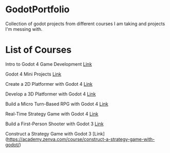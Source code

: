 # GodotPortfolio
Collection of godot projects from different courses I am taking and projects I'm messing with.

# List of Courses

Intro to Godot 4 Game Development [Link](https://academy.zenva.com/course/intro-to-godot-4-game-development/)

Godot 4 Mini Projects [Link](https://academy.zenva.com/course/godot-4-mini-projects/)

Create a 2D Platformer with Godot 4 [Link](https://academy.zenva.com/course/create-a-2d-platformer-with-godot-4/)

Develop a 3D Platformer with Godot 4 [Link](https://academy.zenva.com/course/develop-a-3d-platformer-with-godot-4/)

Build a Micro Turn-Based RPG with Godot 4 [Link](https://academy.zenva.com/course/build-a-turn-based-rpg-battle-system-with-godot-4/)

Real-Time Strategy Game with Godot 4 [Link](https://academy.zenva.com/course/create-an-rts-game-with-godot-4/)

Build a First-Person Shooter with Godot 3 [Link](https://academy.zenva.com/course/build-a-first-person-shooter-with-godot/)

Construct a Strategy Game with Godot 3 [Link] (https://academy.zenva.com/course/construct-a-strategy-game-with-godot/)